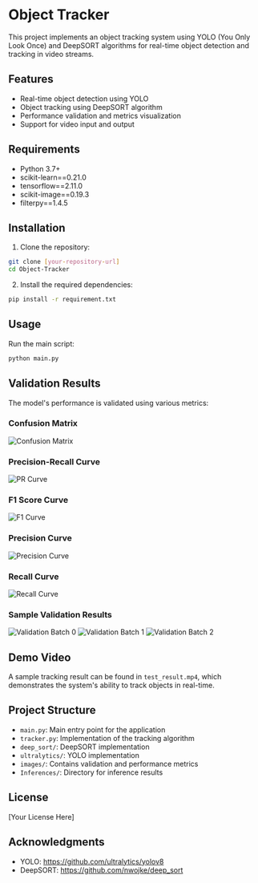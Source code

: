 # Object Tracker

This project implements an object tracking system using YOLO (You Only Look Once) and DeepSORT algorithms for real-time object detection and tracking in video streams.

## Features

- Real-time object detection using YOLO
- Object tracking using DeepSORT algorithm
- Performance validation and metrics visualization
- Support for video input and output

## Requirements

- Python 3.7+
- scikit-learn==0.21.0
- tensorflow==2.11.0
- scikit-image==0.19.3
- filterpy==1.4.5

## Installation

1. Clone the repository:
```bash
git clone [your-repository-url]
cd Object-Tracker
```

2. Install the required dependencies:
```bash
pip install -r requirement.txt
```

## Usage

Run the main script:
```bash
python main.py
```

## Validation Results

The model's performance is validated using various metrics:

### Confusion Matrix
![Confusion Matrix](images/confusion_matrix.png)

### Precision-Recall Curve
![PR Curve](images/PR_curve.png)

### F1 Score Curve
![F1 Curve](images/F1_curve.png)

### Precision Curve
![Precision Curve](images/P_curve.png)

### Recall Curve
![Recall Curve](images/R_curve.png)

### Sample Validation Results
![Validation Batch 0](images/val_batch0_pred.jpg)
![Validation Batch 1](images/val_batch1_pred.jpg)
![Validation Batch 2](images/val_batch2_pred.jpg)

## Demo Video

A sample tracking result can be found in `test_result.mp4`, which demonstrates the system's ability to track objects in real-time.

## Project Structure

- `main.py`: Main entry point for the application
- `tracker.py`: Implementation of the tracking algorithm
- `deep_sort/`: DeepSORT implementation
- `ultralytics/`: YOLO implementation
- `images/`: Contains validation and performance metrics
- `Inferences/`: Directory for inference results

## License

[Your License Here]

## Acknowledgments

- YOLO: https://github.com/ultralytics/yolov8
- DeepSORT: https://github.com/nwojke/deep_sort